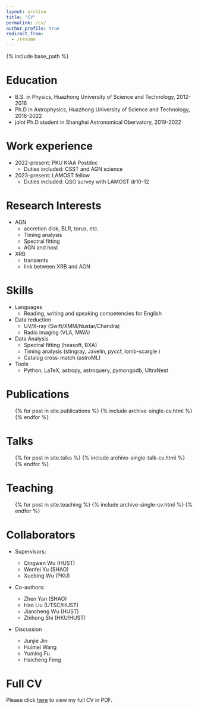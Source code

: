 ```yaml
---
layout: archive
title: "CV"
permalink: /cv/
author_profile: true
redirect_from:
  - /resume
---
```


{% include base_path %}

Education
======
* B.S. in Physics, Huazhong University of Science and Technology, 2012-2016
* Ph.D in Astrophysics, Huazhong University of Science and Technology, 2016-2022
* joint Ph.D student in Shanghai Astronomical Obervatory, 2019-2022

Work experience
======
* 2022-present: PKU KIAA Postdoc
  * Duties included: CSST and AGN science
* 2023-present: LAMOST fellow   
  * Duties included: QSO survey with LAMOST dr10-12 

Research Interests
=====
+ AGN
   + accretion disk, BLR, torus, etc.
   + Timing analysis
   + Spectral fitting
   + AGN and host
+ XRB
   + transients
   + link between XRB and AGN


Skills
======
* Languages
  * Reading, writing and speaking competencies for English
* Data reduction
  * UV/X-ray (Swift/XMM/Nustar/Chandra)
  * Radio imaging (VLA, MWA)
* Data Analysis
  * Spectral fitting (heasoft, BXA)
  * Timing analysis (stingray, Javelin, pyccf, lomb-scargle )
  * Catalog cross-match (astroML)
* Tools
  * Python, LaTeX, astropy, astroquery, pymongodb, UltraNest



Publications
======
  <ul>{% for post in site.publications %}
    {% include archive-single-cv.html %}
  {% endfor %}</ul>
  
Talks
======
  <ul>{% for post in site.talks %}
    {% include archive-single-talk-cv.html %}
  {% endfor %}</ul>
  
Teaching
======
  <ul>{% for post in site.teaching %}
    {% include archive-single-cv.html %}
  {% endfor %}</ul>
  

Collaborators
======
* Supervisors:
  * Qingwen Wu (HUST)
  * Wenfei Yu (SHAO)
  * Xuebing Wu (PKU)
  
* Co-authors:
  * Zhen Yan (SHAO)
  * Hao Liu (UTSC/HUST)
  * Jiancheng Wu (HUST)
  * Zhihong Shi (HKU/HUST)

* Discussion 
  * Junjie Jin
  * Huimei Wang
  * Yuming Fu
  * Haicheng Feng




Full CV
=================
Please click [here](./cv/CV_lyubing.pdf) to view my full CV in PDF.
